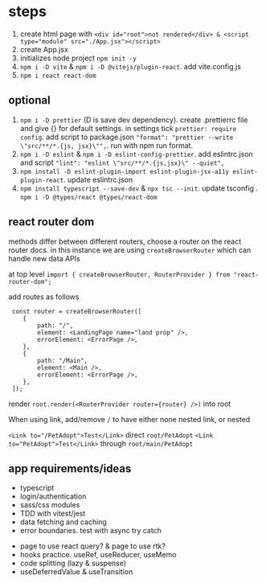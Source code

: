 # steps

1. create html page with `<div id="root">not rendered</div> & <script type="module" src="./App.jsx"></script>`
2. create App.jsx
3. initializes node project `npm init -y`
4. `npm i -D vite` & `npm i -D @vitejs/plugin-react`. add vite.config.js
5. `npm i react react-dom`

## optional

1. `npm i -D prettier` (D is save dev dependency). create .prettierrc file and give {} for default settings. in settings tick `prettier: require config`. add script to package.json `"format": "prettier --write \"src/**/*.{js, jsx}\"",`. run with npm run format.
2. `npm i -D eslint` & `npm i -D eslint-config-prettier`. add eslintrc.json and script `"lint": "eslint \"src/**/*.{js,jsx}\" --quiet",`
3. `npm install -D eslint-plugin-import eslint-plugin-jsx-a11y eslint-plugin-react`. update eslintrc.json
4. `npm install typescript --save-dev` & `npx tsc --init`. update tsconfig . `npm i -D @types/react @types/react-dom`

## react router dom

methods differ between different routers, choose a router on the react router docs. in this instance we are using `createBrowserRouter` which can handle new data APIs

at top level `import { createBrowserRouter, RouterProvider } from "react-router-dom";`

add routes as follows

```[javascript]
 const router = createBrowserRouter([
    {
        path: "/",
        element: <LandingPage name="land prop" />,
        errorElement: <ErrorPage />,
    },
    {
        path: "/Main",
        element: <Main />,
        errorElement: <ErrorPage />,
    },
 ]);
```

render `root.render(<RouterProvider router={router} />)` into root

When using link, add/remove `/` to have either none nested link, or nested

`<Link to="/PetAdopt">Test</Link>` direct `root/PetAdopt`
`<Link to="PetAdopt">Test</Link>` through `root/main/PetAdopt`

## app requirements/ideas

- typescript
- login/authentication
- sass/css modules
- TDD with vitest/jest
- data fetching and caching
- error boundaries. test with async try catch
<!-- put in error handing for missing links -->
- page to use react query? & page to use rtk?
- hooks practice. useRef, useReducer, useMemo
- code splitting (lazy & suspense)
- useDeferredValue & useTransition
